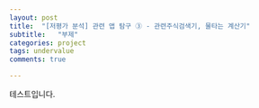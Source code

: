 ```yaml
---
layout: post
title:  "[저평가 분석] 관련 앱 탐구 ③ - 관련주식검색기, 물타는 계산기"
subtitle:   "부제"
categories: project
tags: undervalue
comments: true

---
```


테스트입니다.